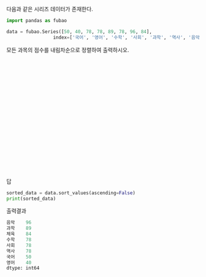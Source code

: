 다음과 같은 시리즈 데이터가 존재한다.
```python
import pandas as fubao

data = fubao.Series([50, 40, 78, 78, 89, 78, 96, 84], 
                 index=['국어', '영어', '수학', '사회', '과학', '역사', '음악', '체육'])
```
모든 과목의 점수를 내림차순으로 정렬하여 출력하시오.
<br/><br/><br/><br/><br/><br/><br/><br/><br/><br/><br/><br/><br/><br/><br/><br/><br/><br/><br/><br/>
답
```python
sorted_data = data.sort_values(ascending=False)
print(sorted_data)
```
출력결과
```python
음악    96
과학    89
체육    84
수학    78
사회    78
역사    78
국어    50
영어    40
dtype: int64
```
